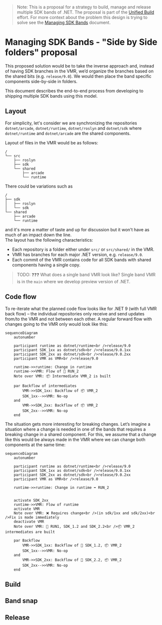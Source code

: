 > Note: This is a proposal for a strategy to build, manage and release multiple SDK bands of .NET. The proposal is part of the [Unified Build](./README.md) effort. For more context about the problem this design is trying to solve see the [Managing SDK Bands](./VMR-Managing-SDK-Bands.md) document.

# Managing SDK Bands - "Side by Side folders" proposal

This proposed solution would be to take the inverse approach and, instead of having SDK branches in the VMR, we’d organize the branches based on the shared bits (e.g. `release/9.0`). We would then place the band specific components side-by-side in folders.

This document describes the end-to-end process from developing to shipping multiple SDK bands using this model.

## Layout

For simplicity, let's consider we are synchronizing the repositories `dotnet/arcade`, `dotnet/runtime`, `dotnet/roslyn` and `dotnet/sdk` where `dotnet/runtime` and `dotnet/arcade` are the shared components.

Layout of files in the VMR would be as follows:

```
/
└── src
    ├── roslyn
    ├── sdk
    └── shared
        ├── arcade
        └── runtime
```

There could be variations such as

```
/
├── sdk
│   ├── roslyn
│   └── sdk
└── shared
    ├── arcade
    └── runtime
```

and it's more a matter of taste and up for discussion but it won't have as much of an impact down the line.  
The layout has the following characteristics:

- Each repository is a folder either under `src/` or `src/shared/` in the VMR.
- VMR has branches for each major .NET version, e.g. `release/9.0`.
- Each commit of the VMR contains code for all SDK bands with shared components having a single copy.

> TODO: ❓❓❓ What does a single band VMR look like? Single band VMR is in the `main` where we develop preview version of .NET.

## Code flow

To re-iterate what the planned code flow looks like for .NET 9 (with full VMR back flow) – the individual repositories only receive and send updates from/to the VMR and not between each other. A regular forward flow with changes going to the VMR only would look like this:

```mermaid
sequenceDiagram
    autonumber

    participant runtime as dotnet/runtime<br />release/9.0
    participant SDK_1xx as dotnet/sdk<br />release/9.0.1xx
    participant SDK_2xx as dotnet/sdk<br />release/9.0.2xx
    participant VMR as VMR<br />release/9.0

    runtime->>runtime: Change in runtime
    runtime->>VMR: Flow of 📄 RUN_2
    Note over VMR: 📦 Intermediate VMR_2 is built

    par Backflow of intermediates
        VMR->>SDK_1xx: Backflow of 📦 VMR_2
        SDK_1xx-->>VMR: No-op
    and
        VMR->>SDK_2xx: Backflow of 📦 VMR_2
        SDK_2xx-->>VMR: No-op
    end
```

The situation gets more interesting for breaking changes. Let’s imagine a situation where a change is needed in one of the bands that requires a breaking change in a shared component. For this, we assume that a change like this would be always made in the VMR where we can change both components at the same time:

```mermaid
sequenceDiagram
    autonumber

    participant runtime as dotnet/runtime<br />release/9.0
    participant SDK_1xx as dotnet/sdk<br />release/9.0.1xx
    participant SDK_2xx as dotnet/sdk<br />release/9.0.2xx
    participant VMR as VMR<br />release/9.0

    runtime->>runtime: Change in runtime ➡️ RUN_2


    activate SDK_2xx
    runtime->>VMR: Flow of runtime
    activate VMR
    Note over VMR: ❌ Requires change<br />(in sdk/1xx and sdk/2xx)<br />Fix is made immediately
    deactivate VMR
    Note over VMR: 📄 RUN1, SDK_1.2 and SDK_2.2<br />📦 VMR_2 intermediates are built

    par Backflow
        VMR->>SDK_1xx: Backflow of 📄 SDK_1.2, 📦 VMR_2
        SDK_1xx-->>VMR: No-op
    and
        VMR->>SDK_2xx: Backflow of 📄 SDK_2.2, 📦 VMR_2
        SDK_2xx-->>VMR: No-op
    end
```

## Build

## Band snap

## Release
